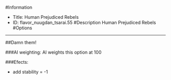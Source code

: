 #Information
 - Title: Human Prejudiced Rebels
 - ID: flavor_nuugdan_tsarai.55
#Description
Human Prejudiced Rebels
#Options

___
##Damn them!

###AI weighting:
AI weights this option at 100


###Efects:<ul><li>add stability = -1</li></ul>
